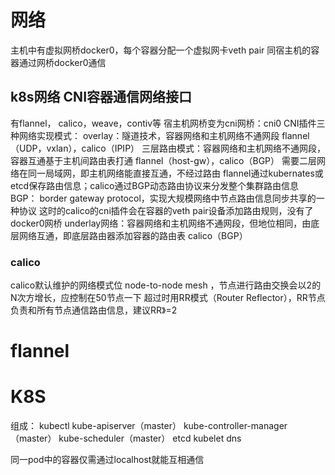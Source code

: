 # 网络
主机中有虚拟网桥docker0，每个容器分配一个虚拟网卡veth pair
同宿主机的容器通过网桥docker0通信
## k8s网络 CNI容器通信网络接口
有flannel， calico，weave，contiv等
宿主机网桥变为cni网桥：cni0
CNI插件三种网络实现模式：
overlay：隧道技术，容器网络和主机网络不通网段 flannel（UDP，vxlan），calico（IPIP）
三层路由模式：容器网络和主机网络不通网段，容器互通基于主机间路由表打通 flannel（host-gw），calico（BGP）
			需要二层网络在同一局域网，即主机网络能直接互通，不经过路由
			flannel通过kubernates或etcd保存路由信息；calico通过BGP动态路由协议来分发整个集群路由信息
			BGP： border gateway protocol，实现大规模网络中节点路由信息同步共享的一种协议
			这时的calico的cni插件会在容器的veth pair设备添加路由规则，没有了docker0网桥
underlay网络：容器网络和主机网络不通网段，但地位相同，由底层网络互通，即底层路由器添加容器的路由表 calico（BGP）


### calico 
calico默认维护的网络模式位 node-to-node mesh ，节点进行路由交换会以2的N次方增长，应控制在50节点一下
超过时用RR模式（Router Reflector），RR节点负责和所有节点通信路由信息，建议RR》=2




# flannel

# K8S
组成：
kubectl
kube-apiserver（master）
kube-controller-manager（master）
kube-scheduler（master）
etcd
kubelet
dns

同一pod中的容器仅需通过localhost就能互相通信
